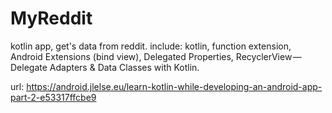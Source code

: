 # MyReddit
kotlin app, get's data from reddit. include: kotlin, function extension, Android Extensions (bind view), Delegated Properties,
RecyclerView — Delegate Adapters & Data Classes with Kotlin.

url:  https://android.jlelse.eu/learn-kotlin-while-developing-an-android-app-part-2-e53317ffcbe9

